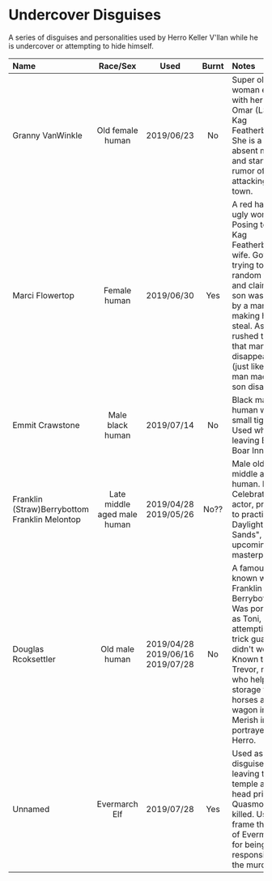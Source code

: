 # Undercover Disguises

A series of disguises and personalities used by Herro Keller V'llan while he is undercover
or attempting to hide himself.


| Name | Race/Sex | Used | Burnt | Notes |
|:---- |:--------:|:----:|:-----:|:----- |
| Granny VanWinkle | Old female human | 2019/06/23 | No | Super old woman eats with her some Omar (LS) and Kag Featherbottom. She is a bit absent minded and started a rumor of goblins attacking in town. |
| Marci Flowertop | Female human | 2019/06/30 | Yes | A red haired tall ugly woman. Posing to be Kag Featherbottom's wife. Got caught trying to rob a random family and claimed her son was taken by a man making her steal. As she rushed to attack that man, she disappeared (just like the man made her son disappear). |
| Emmit Crawstone | Male black human | 2019/07/14 | No | Black male human with a small tight afro. Used while leaving Blue Boar Inn fire. |
| Franklin (Straw)Berrybottom<br/>Franklin Melontop | Late middle aged male human | 2019/04/28<br/>2019/05/26 | No?? | Male older (late middle age) human. Bald. Celebrated actor, preparing to practice "The Daylight Sands", his upcoming masterpiece. |
| Douglas Rcoksettler | Old male human | 2019/04/28<br/>2019/06/16<br/>2019/07/28 | No | A famous actor, known with Franklin Berrybottom. Was portrayed as Toni, while attempting to trick guards but didn't work. Known to Trevor, man who helped find storage for horses and wagon in Merish initially, portrayed as Herro. |
| Unnamed | Evermarch Elf | 2019/07/28 | Yes | Used as a disguise when leaving the temple after the head priest, Quasmos, is killed. Used to frame the elves of Evermarch for being responsible for the murder. |
